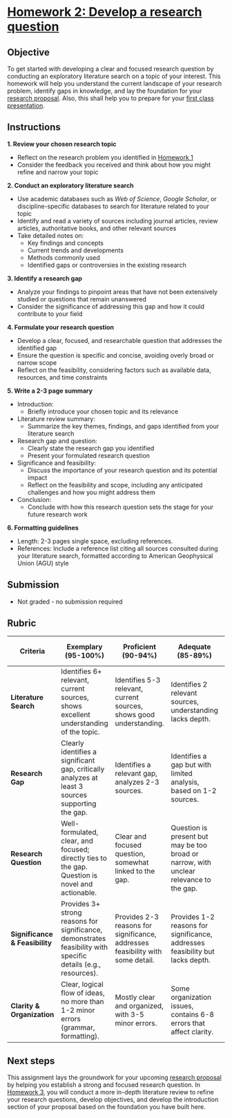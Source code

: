 # [Homework 2: Develop a research question](https://aselshall.github.io/rm/hw/hw2)

## Objective
To get started with developing a clear and focused research question by conducting an exploratory literature search on a topic of your interest. This homework will help you understand the current landscape of your research problem, identify gaps in knowledge, and lay the foundation for your [research proposal](https://aselshall.github.io/rm/hw/proposal-hw). Also, this shall help you to prepare for your [first class presentation](https://aselshall.github.io/rm/hw/class-presentation1).

## Instructions

**1. Review your chosen research topic**
- Reflect on the research problem you identified in [Homework 1](https://aselshall.github.io/rm/hw/hw1)
- Consider the feedback you received and think about how you might refine and narrow your topic

**2. Conduct an exploratory literature search**
- Use academic databases such as *Web of Science*, *Google Scholar*, or discipline-specific databases to search for literature related to your topic
- Identify and read a variety of sources including journal articles, review articles, authoritative books, and other relevant sources
- Take detailed notes on:
  - Key findings and concepts
  - Current trends and developments
  - Methods commonly used
  - Identified gaps or controversies in the existing research

**3. Identify a research gap**
- Analyze your findings to pinpoint areas that have not been extensively studied or questions that remain unanswered
- Consider the significance of addressing this gap and how it could contribute to your field

**4. Formulate your research question**
- Develop a clear, focused, and researchable question that addresses the identified gap
- Ensure the question is specific and concise, avoiding overly broad or narrow scope
- Reflect on the feasibility, considering factors such as available data, resources, and time constraints

**5. Write a 2-3 page summary**
- Introduction:
  - Briefly introduce your chosen topic and its relevance
- Literature review summary:
  - Summarize the key themes, findings, and gaps identified from your literature search
- Research gap and question:
  - Clearly state the research gap you identified
  - Present your formulated research question
- Significance and feasibility:
  - Discuss the importance of your research question and its potential impact
  - Reflect on the feasibility and scope, including any anticipated challenges and how you might address them
- Conclusion:
  - Conclude with how this research question sets the stage for your future research work

**6. Formatting guidelines**
- Length: 2-3 pages single space, excluding references.
- References: Include a reference list citing all sources consulted during your literature search, formatted according to American Geophysical Union (AGU) style 

## Submission
- Not graded - no submission required

## Rubric

| **Criteria**               | **Exemplary (95-100%)**                       | **Proficient (90-94%)**                   | **Adequate (85-89%)**                     | **Needs Improvement (75-84%)**            | **Incomplete (<75%)**                     | **Weight** |
|----------------------------|-----------------------------------------------|-------------------------------------------|-------------------------------------------|-------------------------------------------|-------------------------------------------|------------|
| **Literature Search**       | Identifies 6+ relevant, current sources, shows excellent understanding of the topic. | Identifies 5-3 relevant, current sources, shows good understanding. | Identifies 2 relevant sources, understanding lacks depth. | Identifies fewer than 2 sources, understanding is weak. | No sources identified or irrelevant sources. | 30%       |
| **Research Gap**            | Clearly identifies a significant gap, critically analyzes at least 3 sources supporting the gap. | Identifies a relevant gap, analyzes 2-3 sources. | Identifies a gap but with limited analysis, based on 1-2 sources. | Gap is vague, not well-supported by sources. | No gap identified or poorly supported. | 20%       |
| **Research Question**       | Well-formulated, clear, and focused; directly ties to the gap. Question is novel and actionable. | Clear and focused question, somewhat linked to the gap. | Question is present but may be too broad or narrow, with unclear relevance to the gap. | Unclear or poorly formulated research question. | No research question provided. | 25%       |
| **Significance & Feasibility** | Provides 3+ strong reasons for significance, demonstrates feasibility with specific details (e.g., resources). | Provides 2-3 reasons for significance, addresses feasibility with some detail. | Provides 1-2 reasons for significance, addresses feasibility but lacks depth. | Weak or vague discussion of significance, limited feasibility consideration. | No discussion of significance or feasibility. | 15%       |
| **Clarity & Organization**  | Clear, logical flow of ideas, no more than 1-2 minor errors (grammar, formatting). | Mostly clear and organized, with 3-5 minor errors. | Some organization issues, contains 6-8 errors that affect clarity. | Disorganized, more than 8 errors, difficult to follow. | Disorganized, many errors, hard to understand. | 10%       |

## Next steps
This assignment lays the groundwork for your upcoming [research proposal](https://aselshall.github.io/rm/hw/proposal-hw) by helping you establish a strong and focused research question. In [Homework 3](https://aselshall.github.io/rm/hw/hw3), you will conduct a more in-depth literature review to refine your research questions, develop objectives, and develop the introduction section of your proposal based on the foundation you have built here.
